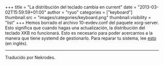 +++
title = "La distribución del teclado cambia en current"
date = "2013-03-02T15:59:59+01:00"
author = "ryuo"
categories = ["keyboard"]
thumbnail.src = "images/categories/keyboard.png"
thumbnail.visibility = "list"
+++
Hemos borrado el archivo 10-evdev.conf del paquete xorg-server. Esto significa que cuando hagas una actualización, la distribución del teclado XKB no funcionará.
 Esto es necesario para poder acercarnos a la manera que tiene systemd de gestionarlo. Para reparar tu sistema, lee [esto](/docs/upgrade.html) (en inglés).  

  



---


 Traducido por Nekrodes.